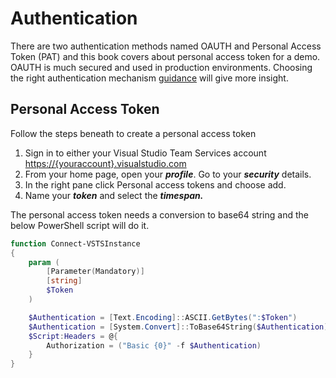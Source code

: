 # Authentication

There are two authentication methods named OAUTH and Personal Access Token \(PAT\) and this book covers about personal access token for a demo. OAUTH is much secured and used in production environments. Choosing the right authentication mechanism [guidance](https://www.visualstudio.com/en-us/docs/integrate/get-started/authentication/authentication_guidance) will give more insight.

## Personal Access Token

Follow the steps beneath to create a personal access token

1. Sign in to either your Visual Studio Team Services account [https://{youraccount}.visualstudio.com](https://{youraccount}.visualstudio.com)
2. From your home page, open your _**profile**_. Go to your _**security**_ details.
3. In the right pane click Personal access tokens and choose add. 
4. Name your _**token**_ and select the _**timespan.**_

The personal access token needs a conversion to base64 string and the below PowerShell script will do it.

```powershell
function Connect-VSTSInstance
{
    param (
        [Parameter(Mandatory)]
        [string]
        $Token 
    )

    $Authentication = [Text.Encoding]::ASCII.GetBytes(":$Token")
    $Authentication = [System.Convert]::ToBase64String($Authentication)
    $Script:Headers = @{
        Authorization = ("Basic {0}" -f $Authentication)
    }  
}
```



